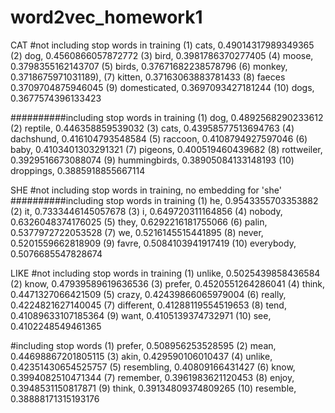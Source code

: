 # word2vec_homework1

CAT #not including stop words in training (1) cats, 0.49014317989349365 (2) dog, 0.4560866057872772 (3) bird, 0.3981786370277405 (4) moose, 0.3798355162143707 (5) birds, 0.37671682238578796 (6) monkey, 0.3718675971031189), (7) kitten, 0.37163063883781433 (8) faeces 0.3709704875946045 (9) domesticated, 0.3697093427181244 (10) dogs, 0.3677574396133423

##########including stop words in training (1) dog, 0.4892568290233612 (2) reptile, 0.446358859539032 (3) cats, 0.43958577513694763 (4) dachshund, 0.416104793548584 (5) raccoon, 0.4108794927597046 (6) baby, 0.4103401303291321 (7) pigeons, 0.400519460439682 (8) rottweiler, 0.3929516673088074 (9) hummingbirds, 0.38905084133148193 (10) droppings, 0.3885918855667114

SHE #not including stop words in training, no embedding for 'she' ##########including stop words in training (1) he, 0.9543355703353882 (2) it, 0.7333446145057678 (3) i, 0.649720311164856 (4) nobody, 0.6326048374176025 (5) they, 0.6292216181755066 (6) palin, 0.5377972722053528 (7) we, 0.5216145515441895 (8) never, 0.5201559662818909 (9) favre, 0.5084103941917419 (10) everybody, 0.5076685547828674

LIKE #not including stop words in training (1) unlike, 0.5025439858436584 (2) know, 0.47939589619636536 (3) prefer, 0.4520551264286041 (4) think, 0.4471327066421509 (5) crazy, 0.42439866065979004 (6) really, 0.4224821627140045 (7) different, 0.41288119554519653 (8) tend, 0.41089633107185364 (9) want, 0.4105139374732971 (10) see, 0.4102248549461365

#including stop words (1) prefer, 0.508956253528595 (2) mean, 0.44698867201805115 (3) akin, 0.429590106010437 (4) unlike, 0.42351430654525757 (5) resembling, 0.40809166431427 (6) know, 0.3994082510471344 (7) remember, 0.3961983621120453 (8) enjoy, 0.3948531150817871 (9) think, 0.39134809374809265 (10) resemble, 0.38888171315193176
